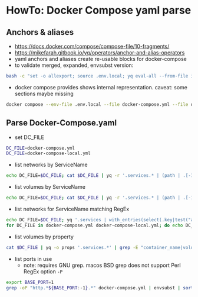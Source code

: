 # HowTo: Docker Compose yaml parse

## Anchors & aliases

- https://docs.docker.com/compose/compose-file/10-fragments/
- https://mikefarah.gitbook.io/yq/operators/anchor-and-alias-operators
- yaml anchors and aliases create re-usable blocks for docker-compose
- to validate merged, expanded, envsubst version:

```bash
bash -c "set -o allexport; source .env.local; yq eval-all --from-file internal/scripts/expand.yq docker-compose.yml docker-compose-local.yml" | yq -P 'sort_keys(..) | (... | select(type == "!!seq")) |= sort' | tee private.yq.yml
```

- docker compose provides shows internal representation. caveat: some sections maybe missing

```bash
docker compose --env-file .env.local --file docker-compose.yml --file docker-compose-local.yml config | yq -P 'sort_keys(..) | (... | select(type == "!!seq")) |= sort' | tee private.dc.yml
```

## Parse Docker-Compose.yaml

- set DC_FILE

```bash
DC_FILE=docker-compose.yml
DC_FILE=docker-compose-local.yml
```

- list networks by ServiceName

```bash
echo DC_FILE=$DC_FILE; cat $DC_FILE | yq -r '.services.* | (path | .[-1]) + " " + (.networks | @yaml | @json)'
```

- list volumes by ServiceName

```bash
echo DC_FILE=$DC_FILE; cat $DC_FILE | yq -r '.services.* | (path | .[-1]) + " " + (.volumes | @yaml | @json)'
```

- list networks for ServiceName matching RegEx

```bash
echo DC_FILE=$DC_FILE; yq '.services | with_entries(select(.key|test("alp-dataflow-gen-agent|alp-dataflow-gen"))) | .* | (path | .[-1]) + " " + (.networks | @yaml | @json)' $DC_FILE
for DC_FILE in docker-compose.yml docker-compose-local.yml; do echo DC_FILE=$DC_FILE; yq '.services | with_entries(select(.key|test("alp-dataflow-gen-agent|alp-dataflow-gen"))) | .* | (path | .[-1]) + " " + (.networks | @yaml | @json)' $DC_FILE; done
```

- list volumes by property

```bash
cat $DC_FILE | yq -o props '.services.*' | grep -E "container_name|volumes"
```

- list ports in use
  - note: requires GNU grep. macos BSD grep does not support Perl RegEx option `-P`

```bash
export BASE_PORT=1
grep -oP "http.*${BASE_PORT:-1}.*" docker-compose.yml | envsubst | sort -u | awk -F: '{print $3}' | awk -F/ '{print $1}' | sed -e 's/"//' -e 's/,//' | sort -u
```
